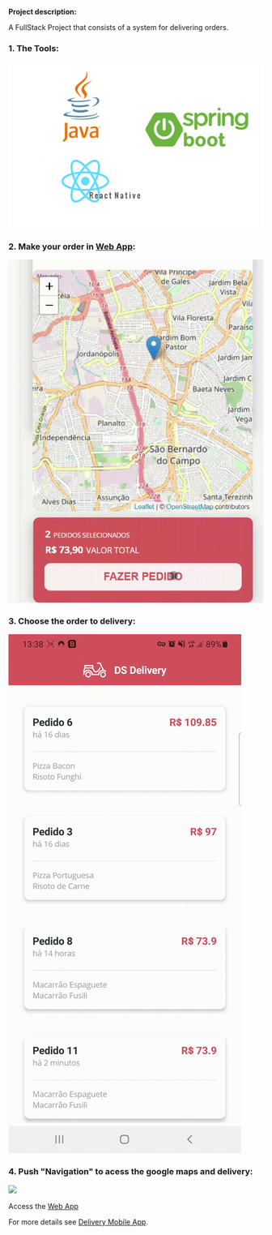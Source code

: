 **Project description:** 

A FullStack Project that consists of a system for delivering orders.

### 1. The Tools:

<img src="https://github.com/vitorstabile/vitorstabile.github.io/blob/master/images/dsdeliver-sds2-mobile/java-spring-reactnative.png?raw=true"/>

### 2. Make your order in [Web App](https://vitorgarciasds2.netlify.app/):

<img src="https://github.com/vitorstabile/vitorstabile.github.io/blob/master/images/dsdeliver-sds2-mobile/MakeOrder_Trim.gif?raw=true"/> 

### 3. Choose the order to delivery:

<img src="https://github.com/vitorstabile/vitorstabile.github.io/blob/master/images/dsdeliver-sds2-mobile/Deliver_Trim2.gif?raw=true"/>

### 4. Push "Navigation" to acess the google maps and delivery:

<img src="https://github.com/vitorstabile/vitorstabile.github.io/blob/master/images/dsdeliver-sds2-mobile/Deliver_Trim3.gif"/> 

Access the [Web App](https://vitorgarciasds2.netlify.app/)

For more details see [Delivery Mobile App](https://github.com/vitorstabile/dsdeliver-sds2).
